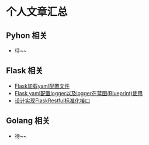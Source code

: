 # 个人文章汇总

## Pyhon 相关
- 待~~


## Flask 相关
- [Flask加载yaml配置文件](https://blog.csdn.net/qq_22034353/article/details/88591681)
- [Flask yaml配置logger以及logger在蓝图(Blueprint)使用](https://blog.csdn.net/qq_22034353/article/details/88629521)
- [设计实现FlaskRestful标准化接口](https://blog.csdn.net/qq_22034353/article/details/88701947)

## Golang 相关
- 待~~
